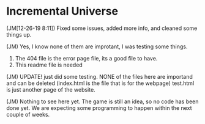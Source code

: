 # Incremental Universe
(JM[12-26-19 8:11]) Fixed some issues, added more info, and cleaned some things up.

(JM) Yes, I know none of them are improtant, I was testing some things.
1. The 404 file is the error page file, its a good file to have.
2. This readme file is needed

(JM) UPDATE! just did some testing. NONE of the files here are importand and can be deleted (index.html is the file that is for the webpage) test.html is just another page of the website.

(JM) Nothing to see here yet. 
The game is still an idea, so no code has been done yet.
We are expecting some programming to happen within the next couple of weeks.
